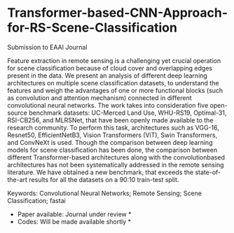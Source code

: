 # Transformer-based-CNN-Approach-for-RS-Scene-Classification
Submission to EAAI Journal


Feature extraction in remote sensing is a challenging yet crucial operation for scene
classification because of cloud cover and overlapping edges present in the data. We present an
analysis of different deep learning architectures on multiple scene classification datasets, to
understand the features and weigh the advantages of one or more functional blocks (such as
convolution and attention mechanism) connected in different convolutional neural networks.
The work takes into consideration five open-source benchmark datasets: UC-Merced Land
Use, WHU-RS19, Optimal-31, RSI-CB256, and MLRSNet, that have been openly made
available to the research community. To perform this task, architectures such as VGG-16,
Resnet50, EfficientNetB3, Vision Transformers (ViT), Swin Transformers, and ConvNeXt is
used. Though the comparison between deep learning models for scene classification has been done, the
comparison between different Transformer-based architectures along with the convolutionbased architectures has not been systematically addressed in the remote sensing literature. We
have obtained a new benchmark, that exceeds the state-of-the-art results for all the datasets on
a 90:10 train-test split.

Keywords: Convolutional Neural Networks; Remote Sensing; Scene Classification; fastai

* Paper available: Journal under review *
* Codes: Will be made available shortly * 
